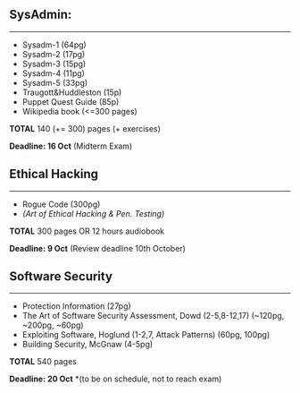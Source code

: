 ## SysAdmin:
----------------------
* Sysadm-1 (64pg)
* Sysadm-2 (17pg)
* Sysadm-3 (15pg)
* Sysadm-4 (11pg)
* Sysadm-5 (33pg)
* Traugott&Huddleston (15p)
* Puppet Quest Guide (85p)
* Wikipedia book (<=300 pages)

**TOTAL** 140 (+= 300) pages (+ exercises)

**Deadline: 16 Oct** (Midterm Exam)

## Ethical Hacking
----------------------
* Rogue Code (300pg) 
* *(Art of Ethical Hacking & Pen. Testing)*

**TOTAL** 300 pages OR 12 hours audiobook

**Deadline: 9 Oct** (Review deadline 10th October)

## Software Security
----------------------
* Protection Information (27pg)
* The Art of Software Security Assessment, Dowd (2-5,8-12,17) (~120pg, ~200pg, ~60pg)
* Exploiting Software, Hoglund (1-2,7, Attack Patterns) (60pg, 100pg)
* Building Security, McGnaw (4-5pg)

**TOTAL** 540 pages

**Deadline: 20 Oct** *(to be on schedule, not to reach exam)


